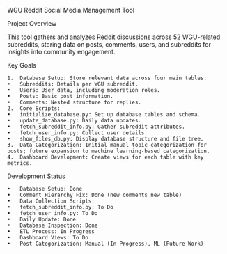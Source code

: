 WGU Reddit Social Media Management Tool

Project Overview

This tool gathers and analyzes Reddit discussions across 52 WGU-related subreddits, storing data on posts, comments, users, and subreddits for insights into community engagement.

Key Goals

	1.	Database Setup: Store relevant data across four main tables:
	•	Subreddits: Details per WGU subreddit.
	•	Users: User data, including moderation roles.
	•	Posts: Basic post information.
	•	Comments: Nested structure for replies.
	2.	Core Scripts:
	•	initialize_database.py: Set up database tables and schema.
	•	update_database.py: Daily data updates.
	•	fetch_subreddit_info.py: Gather subreddit attributes.
	•	fetch_user_info.py: Collect user details.
	•	show_files_db.py: Display database structure and file tree.
	3.	Data Categorization: Initial manual topic categorization for posts; future expansion to machine learning-based categorization.
	4.	Dashboard Development: Create views for each table with key metrics.

Development Status

	•	Database Setup: Done
	•	Comment Hierarchy Fix: Done (new comments_new table)
	•	Data Collection Scripts:
	•	fetch_subreddit_info.py: To Do
	•	fetch_user_info.py: To Do
	•	Daily Update: Done
	•	Database Inspection: Done
	•	ETL Process: In Progress
	•	Dashboard Views: To Do
	•	Post Categorization: Manual (In Progress), ML (Future Work)